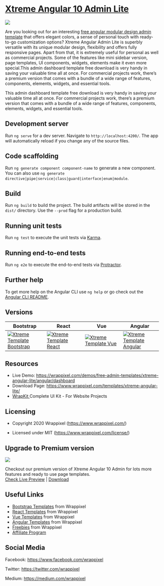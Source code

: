 <!-- # xtreme-admin-angular 10, 9, 8 and 7 lite -->
<!-- Heading of Template -->
<h1>
  <a href="https://wrappixel.com/demos/free-admin-templates/xtreme-angular-lite/angular/dashboard">Xtreme Angular 10 Admin Lite</a>
</h1>

<!-- Main image of Template -->
<a target="_blank" href="https://www.wrappixel.com/wp-content/uploads/edd/2020/04/xtreme-angular-lite-y.jpg">
  <img src="https://www.wrappixel.com/wp-content/uploads/edd/2020/04/xtreme-angular-lite-y.jpg" />
</a>

<!-- Description of Template -->
<p>
 Are you looking out for an interesting <a href="https://www.wrappixel.com/templates/category/angular-templates/">free angular modular design admin template</a> that offers elegant colors, a sense of personal touch with ready-to-go customization options? Xtreme Angular Admin Lite is superbly versatile with its unique modular design, flexibility and offers fully responsive pages. Apart from that, it is extremely useful for personal as well as commercial projects. Some of the features like mini sidebar version, page templates, UI components, widgets, elements make it even more special.This admin dashboard template free download is very handy in saving your valuable time all at once. For commercial projects work, there’s a premium version that comes with a bundle of a wide range of features, components, elements, widgets, and essential tools.
</p>
<p>
  This admin dashboard template free download is very handy in saving your valuable time all at once. For commercial projects work, there’s a premium version that comes with a bundle of a wide range of features, components, elements, widgets, and essential tools.
</p>

<!-- <h4><a href="https://wrappixel.com/demos/free-admin-templates/xtreme-angular-lite/angular/starter">Free Version Demo Link</a></h4> -->

<!-- ## Pro Version -->

<!-- <a href="https://www.wrappixel.com/templates/xtreme-angular-admin/"><img src="https://www.wrappixel.com/wp-content/uploads/2019/01/xtreme-admin-angular-nw-1.jpg"/></a><br/>
<h4><a href="https://www.wrappixel.com/demos/angular-admin-templates/xtreme-angular/main/dashboard/classic">Demo</a></h4> -->

## Development server

Run `ng serve` for a dev server. Navigate to `http://localhost:4200/`. The app will automatically reload if you change any of the source files.

## Code scaffolding

Run `ng generate component component-name` to generate a new component. You can also use `ng generate directive|pipe|service|class|guard|interface|enum|module`.

## Build

Run `ng build` to build the project. The build artifacts will be stored in the `dist/` directory. Use the `--prod` flag for a production build.

## Running unit tests

Run `ng test` to execute the unit tests via [Karma](https://karma-runner.github.io).

## Running end-to-end tests

Run `ng e2e` to execute the end-to-end tests via [Protractor](http://www.protractortest.org/).

## Further help

To get more help on the Angular CLI use `ng help` or go check out the [Angular CLI README](https://github.com/angular/angular-cli/blob/master/README.md).

<!-- Versions of Template -->
<h2><a id="user-content-versions" class="anchor" aria-hidden="true" href="#versions"></a>Versions</h2>
<table>
<thead>
<tr>
<th>Bootstrap</th>
<th>React</th>
<th>Vue</th>
<th>Angular</th>
</tr>
</thead>
<tbody>
<tr>
<td>
  <a href="https://www.wrappixel.com/templates/xtremeadmin/" rel="nofollow" width="150px">
    <img src="https://www.wrappixel.com/wp-content/uploads/edd/2020/04/xtreme-bootstrap-admin-y.jpg" alt="Xtreme Template  Bootstrap" style="max-width:150px;">
  </a>
</td>
<td>
  <a href="https://www.wrappixel.com/templates/xtreme-react-redux-admin/" rel="nofollow" width="150px">
    <img src="https://www.wrappixel.com/wp-content/uploads/edd/2020/04/xtreme-react-admin-template-y.jpg" alt="Xtreme Template  React" style="max-width:150px;">
  </a>
</td>
<td>
  <a href="https://www.wrappixel.com/templates/xtreme-vuesax-admin-pro/" rel="nofollow" width="150px">
    <img src="https://www.wrappixel.com/wp-content/uploads/edd/2020/04/xtreme-vuesax-admin-y.jpg" alt="Xtreme Template  Vue" style="max-width:150px;">
  </a>
</td>
  <td>
  <a href="https://www.wrappixel.com/templates/xtreme-angular-admin/" rel="nofollow" width="150px">
    <img src="https://www.wrappixel.com/wp-content/uploads/edd/2020/04/xtreme-angular-admin-y.jpg" alt="Xtreme Template  Angular" style="max-width:150px;">
  </a>
</td>
</tr>
</tbody>
</table>

<!-- Resources of Template -->
<h2>Resources</h2>
<ul>
<li>  
  Live Demo: <a href="https://wrappixel.com/demos/free-admin-templates/xtreme-angular-lite/angular/dashboard" rel="nofollow">https://wrappixel.com/demos/free-admin-templates/xtreme-angular-lite/angular/dashboard</a>
</li>
<li>
    Download Page: <a href="https://www.wrappixel.com/templates/xtreme-angular-lite/" rel="nofollow">
  https://www.wrappixel.com/templates/xtreme-angular-lite/</a>
</li>
<li>
    <a href="https://www.wrappixel.com/templates/wrapkit/#demos" rel="nofollow">WrapKit </a>Complete UI Kit - For Website Projects
</li>
</ul>

<!-- Licensing of Template -->
<h2>Licensing</h2>
<ul>
  <li>
    <p>Copyright 2020 Wrappixel (<a href="https://www.wrappixel.com/" rel="nofollow">https://www.wrappixel.com/</a>)</p>
  </li>
  <li>
    <p>Licensed under MIT (<a href="https://www.wrappixel.com/license/">https://www.wrappixel.com/license/</a>)</p>
  </li>
</ul>


<!-- Upgrade to Premium version of Template -->
<h2>Upgrade to Premium version</h2>
<a target="_blank" href="https://www.wrappixel.com/templates/xtreme-angular-admin/">
  <img src="https://www.wrappixel.com/wp-content/uploads/edd/2020/04/xtreme-angular-admin-y.jpg" />
</a>
<p>
   Checkout our premium version of Xtreme Angular 10 Admin for lots more features and ready to use page templates.<br>
   <a href="https://www.wrappixel.com/demos/angular-admin-templates/xtreme-angular/main/dashboard/classic">Check Live Preview</a> | <a href="https://www.wrappixel.com/templates/xtreme-angular-admin/">Download</a>
</p>

<!-- Useful Links of Template -->
<h2>Useful Links</h2>
<ul>
<li><a href="https://www.wrappixel.com" rel="nofollow">Bootstrap Templates</a> from Wrappixel</li>
<li><a href="https://www.wrappixel.com/templates/category/react-templates/" rel="nofollow">React Templates</a> from Wrappixel</li>
<li><a href="https://www.wrappixel.com/templates/category/vuejs-templates/" rel="nofollow">Vue Templates</a> from Wrappixel</li>
<li><a href="https://www.wrappixel.com/templates/category/angular-templates/" rel="nofollow">Angular Templates</a> from Wrappixel</li>
<li><a href="https://www.wrappixel.com/templates/category/free-templates/" rel="nofollow">Freebies</a> from Wrappixel</li>
<li><a href="https://www.wrappixel.com/affiliate-area/" rel="nofollow">Affiliate Program</a></li>
</ul>

<!-- Social Media of Wrappixel -->
<h2>Social Media</h2>
<p>Facebook: <a href="https://www.facebook.com/wrappixel">https://www.facebook.com/wrappixel</a></p>
<p>Twitter: <a href="https://twitter.com/wrappixel">https://twitter.com/wrappixel</a></p>
<p>Medium: <a href="https://medium.com/wrappixel">https://medium.com/wrappixel</a></p>
